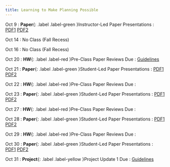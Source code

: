 ```yaml
---
title: Learning to Make Planning Possible
---
```


Oct 9
: **Paper**{: .label .label-green }Instructor-Led Paper Presentations
  : [PDF1](#) [PDF2](#)

Oct 14
: No Class (Fall Recess)

Oct 16
: No Class (Fall Recess)

Oct 20
: **HW**{: .label .label-red }Pre-Class Paper Reviews Due
  : [Guidelines](#)

Oct 21
: **Paper**{: .label .label-green }Student-Led Paper Presentations
  : [PDF1](#) [PDF2](#)

Oct 22
: **HW**{: .label .label-red }Pre-Class Paper Reviews Due
  : [](#)

Oct 23
: **Paper**{: .label .label-green }Student-Led Paper Presentations
  : [PDF1](#) [PDF2](#)

Oct 27
: **HW**{: .label .label-red }Pre-Class Paper Reviews Due
  : [](#)

Oct 28
: **Paper**{: .label .label-green }Student-Led Paper Presentations
  : [PDF1](#) [PDF2](#)

Oct 29
: **HW**{: .label .label-red }Pre-Class Paper Reviews Due
  : [](#)

Oct 30
: **Paper**{: .label .label-green }Student-Led Paper Presentations
  : [PDF1](#) [PDF2](#)

Oct 31
: **Project**{: .label .label-yellow }Project Update 1 Due
  : [Guidelines](#)
